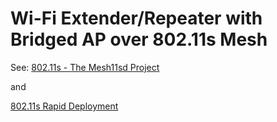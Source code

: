 # Wi-Fi Extender/Repeater with Bridged AP over 802.11s Mesh

See: [802.11s - The Mesh11sd Project](/docs/guide-user/network/wifi/mesh/mesh11sd "docs:guide-user:network:wifi:mesh:mesh11sd")

and

[802.11s Rapid Deployment](/docs/guide-user/network/wifi/mesh/rapiddeployment "docs:guide-user:network:wifi:mesh:rapiddeployment")
